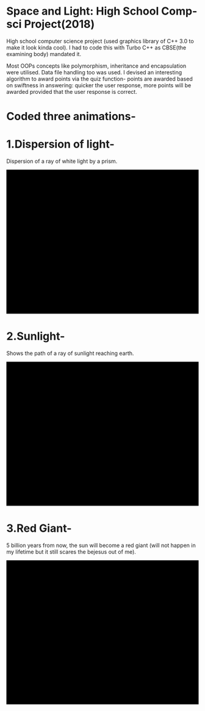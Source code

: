 # Space and Light: High School Comp-sci Project(2018)
High school computer science project (used graphics library of C++ 3.0 to make it look kinda cool). I had to code this with Turbo C++ as CBSE(the examining body) mandated it.  

Most OOPs concepts like polymorphism, inheritance and encapsulation were utilised. Data file handling too was used.
I devised an interesting algorithm to award points via the quiz function- points are awarded based on swiftness in answering: quicker the user response, more points will be awarded provided that the user response is correct. 

# Coded three animations-

# 1.Dispersion of light-
Dispersion of a ray of white light by a prism.

![Preview](Demo/dispersion.gif)

# 2.Sunlight-
Shows the path of a ray of sunlight reaching earth.

![Preview](Demo/sunlight.gif)

# 3.Red Giant-
5 billion years from now, the sun will become a red giant (will not happen in my lifetime but it still scares the bejesus out of me).

![Preview](Demo/redgiant.gif)
